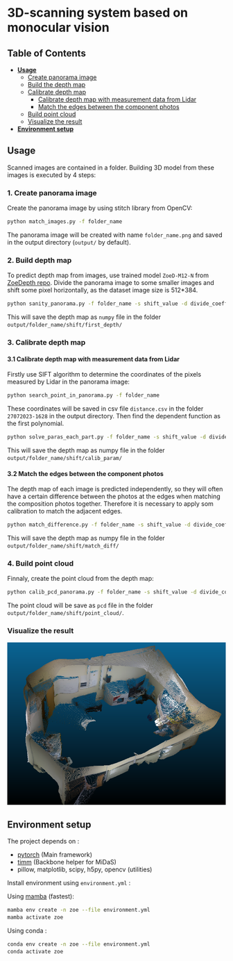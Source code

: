# **3D-scanning system based on monocular vision** <!-- omit in toc -->
## **Table of Contents** <!-- omit in toc -->
- [**Usage**](#usage)
  - [Create panorama image](#1-create-panorama-image)
  - [Build the depth map](#2-build-depth-map)
  - [Calibrate depth map](#3-calibrate-depth-map)
    - [Calibrate depth map with measurement data from Lidar](#31-calibrate-depth-map-with-measurement-data-from-lidar)
    - [Match the edges between the component photos](#32-match-the-edges-between-the-component-photos)
  - [Build point cloud](#4-build-point-cloud)
  - [Visualize the result](#visualize-the-result)
- [**Environment setup**](#environment-setup)

## **Usage**
Scanned images are contained in a folder. Building 3D model from these images is executed by 4 steps:
### 1. Create panorama image
Create the panorama image by using stitch library from OpenCV:
```bash
python match_images.py -f folder_name
```
The panorama image will be created with name `folder_name.png` and saved in the output directory (`output/` by default).

### 2. Build depth map
To predict depth map from images, use trained model `ZoeD-M12-N` from [ZoeDepth repo](https://github.com/isl-org/ZoeDepth).
Divide the panorama image to some smaller images and shift some pixel horizontally, as the dataset image size is 512*384.
```bash
python sanity_panorama.py -f folder_name -s shift_value -d divide_coefficent
```
This will save the depth map as `numpy` file in the folder `output/folder_name/shift/first_depth/`

### 3. Calibrate depth map
#### 3.1 Calibrate depth map with measurement data from Lidar
Firstly use SIFT algorithm to determine the coordinates of the pixels measured by Lidar in the panorama image:
```bash
python search_point_in_panorama.py -f folder_name
```
These coordinates will be saved in csv file `distance.csv` in the folder `27072023-1628` in the output directory.
Then find the dependent function as the first polynomial.
```bash
python solve_paras_each_part.py -f folder_name -s shift_value -d divide_coefficent
```
This will save the depth map as numpy file in the folder `output/folder_name/shift/calib_param/`

#### 3.2 Match the edges between the component photos
The depth map of each image is predicted independently, so they will often have a certain difference between the photos at the edges when matching the composition photos together. Therefore it is necessary to apply som calibration to match the adjacent edges.
```bash
python match_difference.py -f folder_name -s shift_value -d divide_coefficent
```
This will save the depth map as numpy file in the folder `output/folder_name/shift/match_diff/`

### 4. Build point cloud
Finnaly, create the point cloud from the depth map:
```bash
python calib_pcd_panorama.py -f folder_name -s shift_value -d divide_coefficent
```
The point cloud will be save as `pcd` file in the folder `output/folder_name/shift/point_cloud/`.

### Visualize the result
![teaser](example_result/room3d.png)

## **Environment setup**
The project depends on :
- [pytorch](https://pytorch.org/) (Main framework)
- [timm](https://timm.fast.ai/)  (Backbone helper for MiDaS)
- pillow, matplotlib, scipy, h5py, opencv (utilities)

Install environment using `environment.yml` : 

Using [mamba](https://github.com/mamba-org/mamba) (fastest):
```bash
mamba env create -n zoe --file environment.yml
mamba activate zoe
```
Using conda : 

```bash
conda env create -n zoe --file environment.yml
conda activate zoe
```